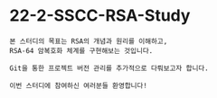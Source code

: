 # 22-2-SSCC-RSA-Study

	본 스터디의 목표는 RSA의 개념과 원리를 이해하고,	
	RSA-64 암복호화 체계를 구현해보는 것입니다.
		
	Git을 통한 프로젝트 버전 관리를 추가적으로 다뤄보고자 합니다.	
		
	이번 스터디에 참여하신 여러분들 환영합니다!	
